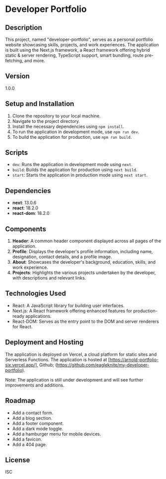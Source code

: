 
# Developer Portfolio

## Description
This project, named "developer-portfolio", serves as a personal portfolio website showcasing skills, projects, and work experiences. The application is built using the Next.js framework, a React framework offering hybrid static & server rendering, TypeScript support, smart bundling, route pre-fetching, and more.

## Version
1.0.0

## Setup and Installation
1. Clone the repository to your local machine.
2. Navigate to the project directory.
3. Install the necessary dependencies using `npm install`.
4. To run the application in development mode, use `npm run dev`.
5. To build the application for production, use `npm run build`.

## Scripts
- `dev`: Runs the application in development mode using `next`.
- `build`: Builds the application for production using `next build`.
- `start`: Starts the application in production mode using `next start`.

## Dependencies
- **next**: 13.0.6
- **react**: 18.2.0
- **react-dom**: 18.2.0

## Components
1. **Header**: A common header component displayed across all pages of the application.
2. **Profile**: Displays the developer's profile information, including name, designation, contact details, and a profile image.
3. **About**: Showcases the developer's background, education, skills, and work experience.
4. **Projects**: Highlights the various projects undertaken by the developer, with descriptions and relevant links.

## Technologies Used
- React: A JavaScript library for building user interfaces.
- Next.js: A React framework offering enhanced features for production-ready applications.
- React-DOM: Serves as the entry point to the DOM and server renderers for React.

## Deployment and Hosting
The application is deployed on Vercel, a cloud platform for static sites and Serverless Functions. The application is hosted at [https://arnold-portfolio-six.vercel.app/], Github; (https://github.com/eagleknite/my-developer-portfolio).

Note: The application is still under development and will see further improvements and additions.

## Roadmap
- Add a contact form.
- Add a blog section.
- Add a footer component.
- Add a dark mode toggle.
- Add a hamburger menu for mobile devices.
- Add a favicon.
- Add a 404 page.

## License
ISC

